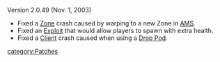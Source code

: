 Version 2.0.49 (Nov. 1, 2003)

- Fixed a [Zone](Zone.md) crash caused by warping to a new
  Zone in [AMS](AMS.md).
- Fixed an [Exploit](Exploit.md) that would allow players to
  spawn with extra health.
- Fixed a [Client](Client.md) crash caused when using a [Drop
  Pod](Drop_Pod.md).

[category:Patches](category:Patches.md)
